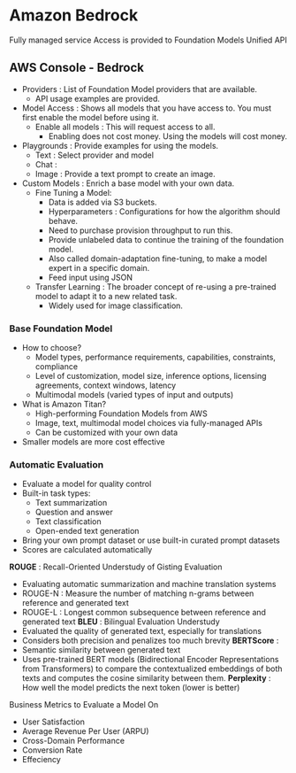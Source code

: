 # Amazon Bedrock
Fully managed service
Access is provided to Foundation Models
Unified API

## AWS Console - Bedrock
- Providers : List of Foundation Model providers that are available.
  - API usage examples are provided.
- Model Access : Shows all models that you have access to. You must first enable the model before using it.
  - Enable all models : This will request access to all.
    - Enabling does not cost money. Using the models will cost money.
- Playgrounds : Provide examples for using the models.
  - Text : Select provider and model
  - Chat : 
  - Image : Provide a text prompt to create an image.
- Custom Models : Enrich a base model with your own data.
    - Fine Tuning a Model:
        - Data is added via S3 buckets.
        - Hyperparameters : Configurations for how the algorithm should behave.
        - Need to purchase provision throughput to run this.
        - Provide unlabeled data to continue the training of the foundation model.
        - Also called domain-adaptation fine-tuning, to make a model expert in a specific domain.
        - Feed input using JSON
    - Transfer Learning : The broader concept of re-using a pre-trained model to adapt it to a new related task.
        - Widely used for image classification.

### Base Foundation Model
- How to choose?
    - Model types, performance requirements, capabilities, constraints, compliance
    - Level of customization, model size, inference options, licensing agreements, context windows, latency
    - Multimodal models (varied types of input and outputs)
- What is Amazon Titan?
    - High-performing Foundation Models from AWS
    - Image, text, multimodal model choices via fully-managed APIs
    - Can be customized with your own data
- Smaller models are more cost effective

### Automatic Evaluation
- Evaluate a model for quality control
- Built-in task types:
  - Text summarization
  - Question and answer
  - Text classification
  - Open-ended text generation
- Bring your own prompt dataset or use built-in curated prompt datasets
- Scores are calculated automatically

**ROUGE** : Recall-Oriented Understudy of Gisting Evaluation
  - Evaluating automatic summarization and machine translation systems
  - ROUGE-N : Measure the number of matching n-grams between reference and generated text
  - ROUGE-L : Longest common subsequence between reference and generated text
**BLEU** : Bilingual Evaluation Understudy
  - Evaluated the quality of generated text, especially for translations
  - Considers both precision and penalizes too much brevity
**BERTScore** :
  - Semantic similarity between generated text
  - Uses pre-trained BERT models (Bidirectional Encoder Representations from Transformers) to compare the contextualized embeddings of both texts and computes the cosine similarity between them.
**Perplexity** : How well the model predicts the next token (lower is better)

Business Metrics to Evaluate a Model On
- User Satisfaction
- Average Revenue Per User (ARPU)
- Cross-Domain Performance
- Conversion Rate
- Effeciency